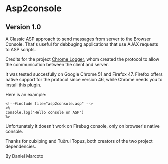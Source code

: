 Asp2console
===========

## Version 1.0

A Classic ASP approach to send messages from server to the Browser Console. That's useful for debbuging applications that use AJAX requests to ASP scripts.

Credits for the project [Chrome Logger](https://craig.is/writing/chrome-logger), whom created the protocol to allow the communication between the client and server.

It was tested succesfully on Google Chrome 51 and Firefox 47. Firefox offers native support for the protocol since version 46, while Chrome needs you to install this [plugin](https://chrome.google.com/webstore/detail/chromephp/noaneddfkdjfnfdakjjmocngnfkfehhd).

Here is an example:

	<!--#include file="asp2console.asp" -->
	<%
	console.log("Hello console on ASP")
	%>

Unfortunately it doesn't work on Firebug console, only on browser's native console.

Thanks for cuixiping and Tuðrul Topuz, both creators of the two project dependencies.

By Daniel Marcoto